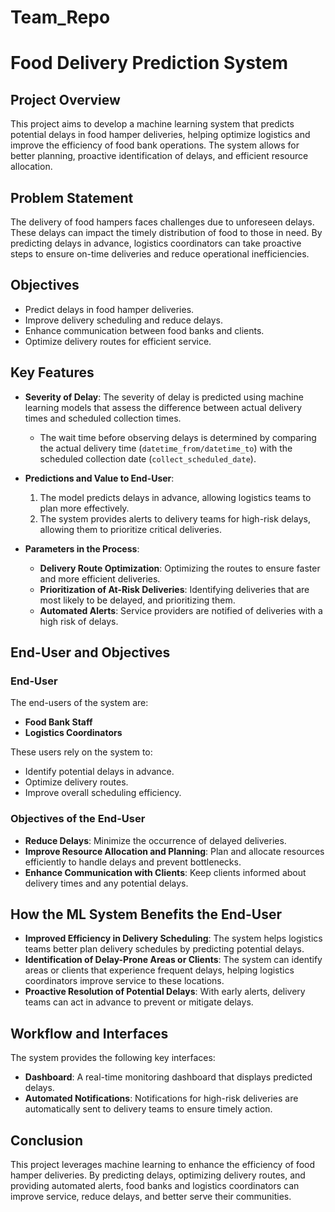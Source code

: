 # Team_Repo
# Food Delivery Prediction System

## Project Overview

This project aims to develop a machine learning system that predicts potential delays in food hamper deliveries, helping optimize logistics and improve the efficiency of food bank operations. The system allows for better planning, proactive identification of delays, and efficient resource allocation.

## Problem Statement

The delivery of food hampers faces challenges due to unforeseen delays. These delays can impact the timely distribution of food to those in need. By predicting delays in advance, logistics coordinators can take proactive steps to ensure on-time deliveries and reduce operational inefficiencies.

## Objectives

- Predict delays in food hamper deliveries.
- Improve delivery scheduling and reduce delays.
- Enhance communication between food banks and clients.
- Optimize delivery routes for efficient service.

## Key Features

- **Severity of Delay**: The severity of delay is predicted using machine learning models that assess the difference between actual delivery times and scheduled collection times. 
  - The wait time before observing delays is determined by comparing the actual delivery time (`datetime_from/datetime_to`) with the scheduled collection date (`collect_scheduled_date`).

- **Predictions and Value to End-User**:
  1. The model predicts delays in advance, allowing logistics teams to plan more effectively.
  2. The system provides alerts to delivery teams for high-risk delays, allowing them to prioritize critical deliveries.

- **Parameters in the Process**:
  - **Delivery Route Optimization**: Optimizing the routes to ensure faster and more efficient deliveries.
  - **Prioritization of At-Risk Deliveries**: Identifying deliveries that are most likely to be delayed, and prioritizing them.
  - **Automated Alerts**: Service providers are notified of deliveries with a high risk of delays.

## End-User and Objectives

### End-User

The end-users of the system are:
- **Food Bank Staff**
- **Logistics Coordinators**

These users rely on the system to:
- Identify potential delays in advance.
- Optimize delivery routes.
- Improve overall scheduling efficiency.

### Objectives of the End-User
- **Reduce Delays**: Minimize the occurrence of delayed deliveries.
- **Improve Resource Allocation and Planning**: Plan and allocate resources efficiently to handle delays and prevent bottlenecks.
- **Enhance Communication with Clients**: Keep clients informed about delivery times and any potential delays.

## How the ML System Benefits the End-User

- **Improved Efficiency in Delivery Scheduling**: The system helps logistics teams better plan delivery schedules by predicting potential delays.
- **Identification of Delay-Prone Areas or Clients**: The system can identify areas or clients that experience frequent delays, helping logistics coordinators improve service to these locations.
- **Proactive Resolution of Potential Delays**: With early alerts, delivery teams can act in advance to prevent or mitigate delays.

## Workflow and Interfaces

The system provides the following key interfaces:
- **Dashboard**: A real-time monitoring dashboard that displays predicted delays.
- **Automated Notifications**: Notifications for high-risk deliveries are automatically sent to delivery teams to ensure timely action.

## Conclusion

This project leverages machine learning to enhance the efficiency of food hamper deliveries. By predicting delays, optimizing delivery routes, and providing automated alerts, food banks and logistics coordinators can improve service, reduce delays, and better serve their communities.
